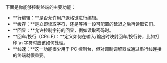 下面是你能够控制终端的主要功能：

+ **行编辑：**是否允许用户退格键进行编辑。
+ **缓存：**是立即读取字符，还是等待一段可配置的延迟之后再读取它们。
+ **回显：**允许控制字符的回显，例如读取密码时。
+ **回车/换行（CR/LF）：**定义如何在输入/输出时映射回车/换行符，比如打印 \n 字符时应该如何处理。
+ **线速：**这一功能很少用于 PC 控制台，但对调制调解器或通过串行线连接的终端就很重要。